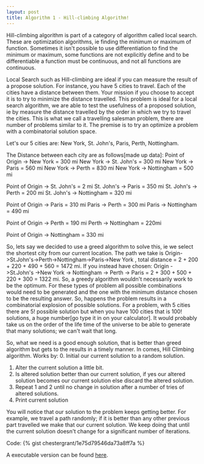 ```yaml
---
layout: post
title: Algorithm 1 - Hill-climbing Algorithm!
---
```


Hill-climbing algorithm is part of a category of algorithm called local search.  These are optimization algorithms, ie 
finding the minimum or maximum of function. Sometimes it isn't possible to use differentiation
to find the minimum or maximum, some functions are not explicitly define and to be differentiable a function must be continuous, and
not all functions are continuous.

Local Search such as Hill-climbing are ideal if you can measure the result of a propose solution.  For instance,
you have 5 cities to travel. Each of the cities have a distance between them.  Your mission if you choose to accept it is
to try to minimize the distance travelled.  This problem is ideal for a local search algorithm, we are able to test the usefulness 
of a proposed solution, ie by measure the distance travelled by the order in which we try to travel the cities.   This is what we call
a travelling salesman problem,  there are number of problems similar to it.  The premise is to try an optimize a problem with a
combinatorial solution space.

Let's our 5 cities are: 
New York, St. John's, Paris, Perth, Nottingham.

The Distance between each city are as follows[made up data]:
Point of Origin -> New York  = 300 mi
New York -> St. John's = 300 mi
New York -> Paris = 560 mi
New York -> Perth =  830 mi
New York -> Nottingham = 500 mi

Point of Origin -> St. John's = 2 mi
St. John's -> Paris = 350 mi
St. John's -> Perth = 200 mi
St. John's -> Nottingham = 320 mi

Point of Origin -> Paris = 310 mi
Paris -> Perth = 300 mi
Paris -> Nottingham = 490 mi

Point of Origin -> Perth = 190 mi
Perth -> Nottingham = 220mi

Point of Origin -> Nottingham = 330 mi

So, lets say we decided to use a greed algorithm to solve this, ie we select the shortest city from our current location.  The 
path we take is  Origin->St.John's->Perth->Nottingham->Paris->New York , total distance = 2 + 200 + 220 + 490 + 560 = 1472 mi. 
If you instead have chosen: Origin ->St.John's ->New York -> Nottingham -> Perth -> Paris = 2 + 300 + 500 + 220 + 300 = 1322 mi.
So, a greedy algorithm wouldn't necessarily work to be the optimum.  For these types of problem all possible combinations
would need to be generated and the one with the minimum distance chosen to be the resulting answer.  So, happens the problem
results in a combinatorial explosion of possible solutions.  For a problem, with 5 cities there are 5! possible solution but
when you have 100 cities that is 100! solutions, a huge number[go type it in on your calculator]. It would probably take us on the
order of the life time of the universe to be able to generate that many solutions; we can't wait that long.

So, what we need is a good enough solution, that is better than greed algorithm but gets to the results in a timely manner.  In comes, 
Hill Climbing algorithm.  Works by:
0.  Initial our current solution to a random solution.
1.  Alter the current solution a little bit.
2.  Is altered solution better than our current solution, if yes our altered solution becomes our current solution else discard the altered solution.
3.  Repeat 1 and 2 until no change in solution after a number of tries of altered solutions.
4.  Print current solution

You will notice that our solution to the problem keeps getting better.  For example, we travel a path randomly; if it is better than
any other previous part travelled we make that our current solution.   We keep doing that until the current solution doesn't change for
a significant number of iterations.

Code:
{% gist chestergrant/1e75d79546da73a8ff7a %}

A executable version can be found <a href="http://codepad.org/db6Ov1UF">here</a>.

